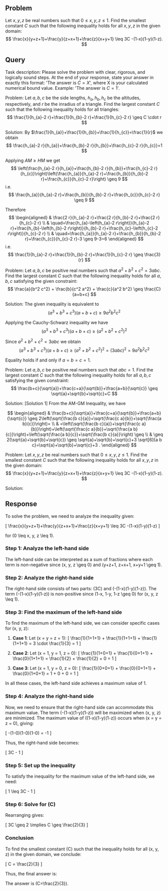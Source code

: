 ## Problem

Let $x, y, z$ be real numbers such that $0 \leq x, y, z \leq 1$. Find the smallest constant $C$ such that the following inequality holds for all $x, y, z$ in the given domain:
$$
\frac{x}{y+z+1}+\frac{y}{z+x+1}+\frac{z}{x+y+1} \leq 3C -(1-x)(1-y)(1-z).
$$

## Query

Task description: Please solve the problem with clear, rigorous, and logically sound steps. At the end of your response, state your answer in exactly this format: 'The answer is $C=X$', where X is your calculated numerical bound value. Example: 'The answer is $C=1$'.



Problem: Let $a, b, c$ be the side lengths, $h_{a}, h_{b}, h_{c}$ be the altitudes, respectively, and $r$ be the inradius of a triangle. Find the largest constant $C$ such that the following inequality holds for all triangles:
$$
\frac{1}{h_{a}-2 r}+\frac{1}{h_{b}-2 r}+\frac{1}{h_{c}-2 r} \geq C \cdot r
$$

Solution: By $\frac{1}{h_{a}}+\frac{1}{h_{b}}+\frac{1}{h_{c}}=\frac{1}{r}$ we obtain
$$
\frac{h_{a}-2 r}{h_{a}}+\frac{h_{b}-2 r}{h_{b}}+\frac{h_{c}-2 r}{h_{c}}=1
$$

Applying $A M \geq H M$ we get
$$
\left(\frac{h_{a}-2 r}{h_{a}}+\frac{h_{b}-2 r}{h_{b}}+\frac{h_{c}-2 r}{h_{c}}\right)\left(\frac{h_{a}}{h_{a}-2 r}+\frac{h_{b}}{h_{b}-2 r}+\frac{h_{c}}{h_{c}-2 r}\right) \geq 9
$$
i.e.
$$
\frac{h_{a}}{h_{a}-2 r}+\frac{h_{b}}{h_{b}-2 r}+\frac{h_{c}}{h_{c}-2 r} \geq 9
$$

Therefore
$$
\begin{aligned}
& \frac{2 r}{h_{a}-2 r}+\frac{2 r}{h_{b}-2 r}+\frac{2 r}{h_{c}-2 r} \\
& \quad=\frac{h_{a}-\left(h_{a}-2 r\right)}{h_{a}-2 r}+\frac{h_{b}-\left(h_{b}-2 r\right)}{h_{b}-2 r}+\frac{h_{c}-\left(h_{c}-2 r\right)}{h_{c}-2 r} \\
& \quad=\frac{h_{a}}{h_{a}-2 r}+\frac{h_{b}}{h_{b}-2 r}+\frac{h_{c}}{h_{c}-2 r}-3 \geq 9-3=6
\end{aligned}
$$
i.e.
$$
\frac{1}{h_{a}-2 r}+\frac{1}{h_{b}-2 r}+\frac{1}{h_{c}-2 r} \geq \frac{3}{r}
$$



Problem: Let $a, b, c$ be positive real numbers such that $a^2 + b^2 + c^2 = 3abc$. Find the largest constant $C$ such that the following inequality holds for all $a, b, c$ satisfying the given constraint:
$$
\frac{a}{b^2 c^2} + \frac{b}{c^2 a^2} + \frac{c}{a^2 b^2} \geq \frac{C}{a+b+c}
$$

Solution: The given inequality is equivalent to
$$
\left(a^{3}+b^{3}+c^{3}\right)(a+b+c) \geq 9 a^{2} b^{2} c^{2}
$$

Applying the Cauchy-Schwarz inequality we have
$$
\left(a^{3}+b^{3}+c^{3}\right)(a+b+c) \geq\left(a^{2}+b^{2}+c^{2}\right)^{2}
$$

Since $a^{2}+b^{2}+c^{2}=3 a b c$ we obtain
$$
\left(a^{3}+b^{3}+c^{3}\right)(a+b+c) \geq\left(a^{2}+b^{2}+c^{2}\right)^{2}=(3 a b c)^{2}=9 a^{2} b^{2} c^{2}
$$

Equality holds if and only if $a=b=c=1$.



Problem: Let $a, b, c$ be positive real numbers such that $a b c = 1$. Find the largest constant $C$ such that the following inequality holds for all $a, b, c$ satisfying the given constraint:
$$
\frac{b+c}{\sqrt{a}}+\frac{c+a}{\sqrt{b}}+\frac{a+b}{\sqrt{c}} \geq \sqrt{a}+\sqrt{b}+\sqrt{c}+C
$$

Solution: [Solution 1]
From the AM-GM Inequality, we have

$$
\begin{aligned}
& \frac{b+c}{\sqrt{a}}+\frac{c+a}{\sqrt{b}}+\frac{a+b}{\sqrt{c}} \geq 2\left(\sqrt{\frac{b c}{a}}+\sqrt{\frac{c a}{b}}+\sqrt{\frac{a b}{c}}\right)= \\
& =\left(\sqrt{\frac{b c}{a}}+\sqrt{\frac{c a}{b}}\right)+\left(\sqrt{\frac{c a}{b}}+\sqrt{\frac{a b}{c}}\right)+\left(\sqrt{\frac{a b}{c}}+\sqrt{\frac{b c}{a}}\right) \geq \\
& \geq 2(\sqrt{a}+\sqrt{b}+\sqrt{c}) \geq \sqrt{a}+\sqrt{b}+\sqrt{c}+3 \sqrt[6]{a b c}=\sqrt{a}+\sqrt{b}+\sqrt{c}+3 .
\end{aligned}
$$

Problem: Let $x, y, z$ be real numbers such that $0 \leq x, y, z \leq 1$. Find the smallest constant $C$ such that the following inequality holds for all $x, y, z$ in the given domain:
$$
\frac{x}{y+z+1}+\frac{y}{z+x+1}+\frac{z}{x+y+1} \leq 3C -(1-x)(1-y)(1-z).
$$

Solution:

## Response

To solve the problem, we need to analyze the inequality given:

\[
\frac{x}{y+z+1}+\frac{y}{z+x+1}+\frac{z}{x+y+1} \leq 3C -(1-x)(1-y)(1-z)
\]

for \(0 \leq x, y, z \leq 1\). 

### Step 1: Analyze the left-hand side

The left-hand side can be interpreted as a sum of fractions where each term is non-negative since \(x, y, z \geq 0\) and \(y+z+1, z+x+1, x+y+1 \geq 1\). 

### Step 2: Analyze the right-hand side

The right-hand side consists of two parts: \(3C\) and \(-(1-x)(1-y)(1-z)\). The term \(-(1-x)(1-y)(1-z)\) is non-positive since \(1-x, 1-y, 1-z \geq 0\) for \(x, y, z \leq 1\). 

### Step 3: Find the maximum of the left-hand side

To find the maximum of the left-hand side, we can consider specific cases for \(x, y, z\):

1. **Case 1**: Let \(x = y = z = 1\):
   \[
   \frac{1}{1+1+1} + \frac{1}{1+1+1} + \frac{1}{1+1+1} = 3 \cdot \frac{1}{3} = 1
   \]

2. **Case 2**: Let \(x = 1, y = 1, z = 0\):
   \[
   \frac{1}{1+0+1} + \frac{1}{0+1+1} + \frac{0}{1+1+1} = \frac{1}{2} + \frac{1}{2} + 0 = 1
   \]

3. **Case 3**: Let \(x = 1, y = 0, z = 0\):
   \[
   \frac{1}{0+0+1} + \frac{0}{0+1+1} + \frac{0}{1+0+1} = 1 + 0 + 0 = 1
   \]

In all these cases, the left-hand side achieves a maximum value of 1.

### Step 4: Analyze the right-hand side

Now, we need to ensure that the right-hand side can accommodate this maximum value. The term \(-(1-x)(1-y)(1-z)\) will be maximized when \(x, y, z\) are minimized. The maximum value of \((1-x)(1-y)(1-z)\) occurs when \(x = y = z = 0\), giving:

\[
-(1-0)(1-0)(1-0) = -1
\]

Thus, the right-hand side becomes:

\[
3C - 1
\]

### Step 5: Set up the inequality

To satisfy the inequality for the maximum value of the left-hand side, we need:

\[
1 \leq 3C - 1
\]

### Step 6: Solve for \(C\)

Rearranging gives:

\[
3C \geq 2 \implies C \geq \frac{2}{3}
\]

### Conclusion

To find the smallest constant \(C\) such that the inequality holds for all \(x, y, z\) in the given domain, we conclude:

\[
C = \frac{2}{3}
\]

Thus, the final answer is:

The answer is \(C=\frac{2}{3}\).